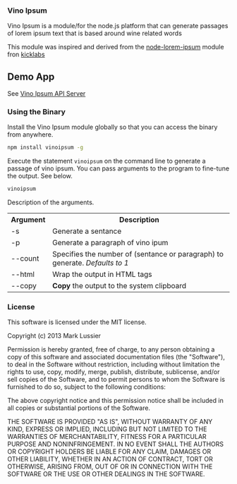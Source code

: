 ### Vino Ipsum

Vino Ipsum is a module/for the node.js platform that can generate passages of lorem ipsum text that is based around wine related words

This module was inspired and derived from the [node-lorem-ipsum](https://raw.github.com/knicklabs/node-lorem-ipsum) module fron [kicklabs](https://github.com/knicklabs)


## Demo App

See [Vino Ipsum API Server](http://ipsum.lushvino.com/about)

### Using the Binary

Install the Vino Ipsum module globally so that you can access the binary from anywhere.


```bash
npm install vinoipsum -g
```

Execute the statement `vinoipsum` on the command line to generate a passage of vino ipsum. You can pass arguments to the program to fine-tune the output. See below.

```bash
vinoipsum
```

Description of the arguments.

<table>
  <tr>
    <th>Argument</th>
    <th>Description</th>
  </tr>
  <tr>
    <td>-s</td>
    <td>Generate a sentance</td>
  </tr>
  <tr>
    <td>-p</td>
    <td>Generate a paragraph of vino ipum</td>
  </tr>
  <tr>
    <td>--count</td>
    <td>Specifies the number of (sentance or paragraph) to generate. <i>Defaults to 1</i></td>
  </tr>  
  
  <tr>
    <td>--html</td>
    <td>Wrap the output in HTML tags</td>
  </tr>  
  <tr>
    <td>--copy</td>
    <td><strong>Copy</strong> the output to the system clipboard</td>
  </tr>
</table>


### License

This software is licensed under the MIT license.

Copyright (c) 2013 Mark Lussier

Permission is hereby granted, free of charge, to any person obtaining a copy of this software and associated documentation files (the "Software"), to deal in the Software without restriction, including without limitation the rights to use, copy, modify, merge, publish, distribute, sublicense, and/or sell copies of the Software, and to permit persons to whom the Software is furnished to do so, subject to the following conditions:

The above copyright notice and this permission notice shall be included in all copies or substantial portions of the Software.

THE SOFTWARE IS PROVIDED "AS IS", WITHOUT WARRANTY OF ANY KIND, EXPRESS OR IMPLIED, INCLUDING BUT NOT LIMITED TO THE WARRANTIES OF MERCHANTABILITY, FITNESS FOR A PARTICULAR PURPOSE AND NONINFRINGEMENT. IN NO EVENT SHALL THE AUTHORS OR COPYRIGHT HOLDERS BE LIABLE FOR ANY CLAIM, DAMAGES OR OTHER LIABILITY, WHETHER IN AN ACTION OF CONTRACT, TORT OR OTHERWISE, ARISING FROM, OUT OF OR IN CONNECTION WITH THE SOFTWARE OR THE USE OR OTHER DEALINGS IN THE SOFTWARE.